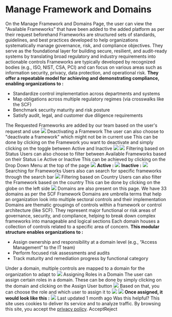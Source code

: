 
# Manage Framework and Domains
On the Manage Framework and Domains Page, the user can view the "Available Frameworks" that have been added to the added platform as per their request beforehand 
Frameworks are structured sets of standards, guidelines, and best practices developed to help organizations systematically manage governance, risk, and compliance objectives. They serve as the foundational layer for building secure, resilient, and audit-ready systems by translating broad regulatory and industry requirements into actionable controls
Frameworks are typically developed by recognized bodies (e.g., ISO, NIST, CSA, PCI) and can focus on various areas such as information security, privacy, data protection, and operational risk. **They offer a repeatable model for achieving and demonstrating compliance, enabling organizations to :**
  * Standardize control implementation across departments and systems
  * Map obligations across multiple regulatory regimes (via crosswalks like the SCF)
  * Benchmark security maturity and risk posture
  * Satisfy audit, legal, and customer due diligence requirements


The Requested Frameworks are added by our team based on the user's request and use 
![](https://docs.zeron.one/~gitbook/image?url=https%3A%2F%2F2369257091-files.gitbook.io%2F%7E%2Ffiles%2Fv0%2Fb%2Fgitbook-x-prod.appspot.com%2Fo%2Fspaces%252FNvBtBGH5RnvS9IY79liz%252Fuploads%252FWu5xFaH7SOh84B8Et8M0%252FScreenshot%25202025-04-07%2520at%252010.49.02%25E2%2580%25AFAM.png%3Falt%3Dmedia%26token%3Debb18486-33e9-4ee6-beaa-fc8575794430&width=768&dpr=4&quality=100&sign=824a3b49&sv=2)
Deactivating a Framework[](https://docs.zeron.one/zeron-compliance/manage-framework-and-domains#deactivating-a-framework)
The user can also choose to "deactivate a framework" which might not be in current use
This can be done by clicking on the Framework you want to deactivate and simply clicking on the toggle between Active and Inactive 
![](https://docs.zeron.one/~gitbook/image?url=https%3A%2F%2F2369257091-files.gitbook.io%2F%7E%2Ffiles%2Fv0%2Fb%2Fgitbook-x-prod.appspot.com%2Fo%2Fspaces%252FNvBtBGH5RnvS9IY79liz%252Fuploads%252FIOT02UkjDT6NDnxB9G3L%252FScreenshot%25202025-04-07%2520at%252010.54.55%25E2%2580%25AFAM.png%3Falt%3Dmedia%26token%3Dd19a0483-cdaf-49bf-b737-a80327787b7e&width=768&dpr=4&quality=100&sign=916b702c&sv=2)
![](https://docs.zeron.one/~gitbook/image?url=https%3A%2F%2F2369257091-files.gitbook.io%2F%7E%2Ffiles%2Fv0%2Fb%2Fgitbook-x-prod.appspot.com%2Fo%2Fspaces%252FNvBtBGH5RnvS9IY79liz%252Fuploads%252FQ0r9WnMKae2v8vFDRL1P%252FScreenshot%25202025-04-07%2520at%252010.54.58%25E2%2580%25AFAM.png%3Falt%3Dmedia%26token%3D4b157470-15c2-49ba-92a6-427cde140561&width=768&dpr=4&quality=100&sign=8799a88a&sv=2)
Filtering based on Status [](https://docs.zeron.one/zeron-compliance/manage-framework-and-domains#filtering-based-on-status)
Users can also choose to filter between Available Frameworks based on their Status i.e Active or Inactive 
This can be achieved by clicking on the Drop Down Menu at the top of the page 
![](https://docs.zeron.one/~gitbook/image?url=https%3A%2F%2F2369257091-files.gitbook.io%2F%7E%2Ffiles%2Fv0%2Fb%2Fgitbook-x-prod.appspot.com%2Fo%2Fspaces%252FNvBtBGH5RnvS9IY79liz%252Fuploads%252FM1aB688GuS0R7S03JGqc%252FScreenshot%25202025-04-07%2520at%252010.59.42%25E2%2580%25AFAM.png%3Falt%3Dmedia%26token%3Df1217e49-9f36-4296-b4db-2473d58d47e1&width=768&dpr=4&quality=100&sign=af6ad6b7&sv=2)
**Active :**
![](https://docs.zeron.one/~gitbook/image?url=https%3A%2F%2F2369257091-files.gitbook.io%2F%7E%2Ffiles%2Fv0%2Fb%2Fgitbook-x-prod.appspot.com%2Fo%2Fspaces%252FNvBtBGH5RnvS9IY79liz%252Fuploads%252FW20AQ9K5qXGh1F3xUV5x%252FScreenshot%25202025-04-07%2520at%252011.00.23%25E2%2580%25AFAM.png%3Falt%3Dmedia%26token%3D6b46038e-1d02-4aa3-8ed3-e0b9ae617bc1&width=768&dpr=4&quality=100&sign=eafe3ecd&sv=2)
**Inactive :**
![](https://docs.zeron.one/~gitbook/image?url=https%3A%2F%2F2369257091-files.gitbook.io%2F%7E%2Ffiles%2Fv0%2Fb%2Fgitbook-x-prod.appspot.com%2Fo%2Fspaces%252FNvBtBGH5RnvS9IY79liz%252Fuploads%252F8Ga7REW5FFQBmu9ozfhx%252FScreenshot%25202025-04-07%2520at%252011.00.27%25E2%2580%25AFAM.png%3Falt%3Dmedia%26token%3D98e15200-ac5a-4b9b-b049-a34208bd7c5c&width=768&dpr=4&quality=100&sign=76ce71f4&sv=2)
Searching for Frameworks [](https://docs.zeron.one/zeron-compliance/manage-framework-and-domains#searching-for-frameworks)
Users also can search for specific frameworks through the search bar 
![](https://docs.zeron.one/~gitbook/image?url=https%3A%2F%2F2369257091-files.gitbook.io%2F%7E%2Ffiles%2Fv0%2Fb%2Fgitbook-x-prod.appspot.com%2Fo%2Fspaces%252FNvBtBGH5RnvS9IY79liz%252Fuploads%252Fu5V2eKftq2su9iuU9Evd%252FScreenshot%25202025-04-07%2520at%252011.21.22%25E2%2580%25AFAM.png%3Falt%3Dmedia%26token%3D90675a8c-a718-4588-b79e-7e2d5f806dab&width=768&dpr=4&quality=100&sign=e40fee0e&sv=2)
Filtering based on Country[](https://docs.zeron.one/zeron-compliance/manage-framework-and-domains#filtering-based-on-country)
Users can also filter the Framework based on the country
This can be done by clicking on the globe on the left side 
![](https://docs.zeron.one/~gitbook/image?url=https%3A%2F%2F2369257091-files.gitbook.io%2F%7E%2Ffiles%2Fv0%2Fb%2Fgitbook-x-prod.appspot.com%2Fo%2Fspaces%252FNvBtBGH5RnvS9IY79liz%252Fuploads%252FoxSs10hoVizWSMpOgFVK%252FScreenshot%25202025-04-07%2520at%252011.22.26%25E2%2580%25AFAM.png%3Falt%3Dmedia%26token%3D98f44679-3db4-4a65-895b-f5632e6994f4&width=768&dpr=4&quality=100&sign=c3bf5435&sv=2)
Domains are also present on this page. We have 33 domains as per the SCF Framework 
Domains are umbrella terms that help an organization look into multiple sectoral controls and their implementation 
Domains are thematic groupings of controls within a framework or control architecture (like SCF). They represent major functional or risk areas of governance, security, and compliance, helping to break down complex frameworks into manageable and logical sections 
Each domain houses a collection of controls related to a specific area of concern. **This modular structure enables organizations to :**
  * Assign ownership and responsibility at a domain level (e.g., “Access Management” to the IT team)
  * Perform focused risk assessments and audits
  * Track maturity and remediation progress by functional category 


Under a domain, multiple controls are mapped to a domain for the organization to adapt to
![](https://docs.zeron.one/~gitbook/image?url=https%3A%2F%2F2369257091-files.gitbook.io%2F%7E%2Ffiles%2Fv0%2Fb%2Fgitbook-x-prod.appspot.com%2Fo%2Fspaces%252FNvBtBGH5RnvS9IY79liz%252Fuploads%252FZNDp2QKN8FxF481W31yG%252FScreenshot%25202025-04-07%2520at%252011.24.07%25E2%2580%25AFAM.png%3Falt%3Dmedia%26token%3De0b6910a-656c-4de2-af9f-afd21067ef5a&width=768&dpr=4&quality=100&sign=f2d3a0d0&sv=2)
Assigning Roles in a Domain[](https://docs.zeron.one/zeron-compliance/manage-framework-and-domains#assigning-roles-in-a-domain)
The user can assign certain roles in a domain. These can be done by simply clicking on the domain and clicking on the Assign User button 
![](https://docs.zeron.one/~gitbook/image?url=https%3A%2F%2F2369257091-files.gitbook.io%2F%7E%2Ffiles%2Fv0%2Fb%2Fgitbook-x-prod.appspot.com%2Fo%2Fspaces%252FNvBtBGH5RnvS9IY79liz%252Fuploads%252FCQk0HRQNnuzPo5Z1UT1k%252FScreenshot%25202025-04-07%2520at%252011.31.43%25E2%2580%25AFAM.png%3Falt%3Dmedia%26token%3D698b6905-d312-42cd-bd3e-3372397d459c&width=768&dpr=4&quality=100&sign=f85d152b&sv=2)
Based on that, you can choose the role and which user to assign it to
![](https://docs.zeron.one/~gitbook/image?url=https%3A%2F%2F2369257091-files.gitbook.io%2F%7E%2Ffiles%2Fv0%2Fb%2Fgitbook-x-prod.appspot.com%2Fo%2Fspaces%252FNvBtBGH5RnvS9IY79liz%252Fuploads%252F1TpjN9NfH4bKE2DXXw3R%252FScreenshot%25202025-04-07%2520at%252011.33.54%25E2%2580%25AFAM.png%3Falt%3Dmedia%26token%3D77de55ec-3f92-4b98-ae24-dfe864c0d697&width=768&dpr=4&quality=100&sign=fe69a147&sv=2)
![](https://docs.zeron.one/~gitbook/image?url=https%3A%2F%2F2369257091-files.gitbook.io%2F%7E%2Ffiles%2Fv0%2Fb%2Fgitbook-x-prod.appspot.com%2Fo%2Fspaces%252FNvBtBGH5RnvS9IY79liz%252Fuploads%252F5fO2AESOCImY9grHFt48%252FScreenshot%25202025-04-07%2520at%252011.35.55%25E2%2580%25AFAM.png%3Falt%3Dmedia%26token%3De491520f-601b-433c-ab94-e7be39a0d4d1&width=768&dpr=4&quality=100&sign=6144ce59&sv=2)
**Once assigned, it would look like this :**
![](https://docs.zeron.one/~gitbook/image?url=https%3A%2F%2F2369257091-files.gitbook.io%2F%7E%2Ffiles%2Fv0%2Fb%2Fgitbook-x-prod.appspot.com%2Fo%2Fspaces%252FNvBtBGH5RnvS9IY79liz%252Fuploads%252FfVXZ1dNoHSaVT9XUNqac%252FScreenshot%25202025-04-07%2520at%252011.37.16%25E2%2580%25AFAM.png%3Falt%3Dmedia%26token%3Df4de3254-026c-4345-a36e-a3baf4fd4c50&width=768&dpr=4&quality=100&sign=e5d190cc&sv=2)
Last updated 1 month ago
Was this helpful?
This site uses cookies to deliver its service and to analyze traffic. By browsing this site, you accept the [privacy policy](https://zeron.one/privacy-policy/).
AcceptReject
